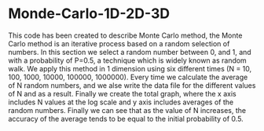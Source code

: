 # Monde-Carlo-1D-2D-3D

This code has been created to describe Monte Carlo method, the Monte Carlo method is an iterative process based on a random selection of numbers. 
In this section we select a random number between 0, and 1, and with a probability of P=0.5, a technique which is widely known as random walk. 
We apply this method in 1 dimension using six different times  (N = 10, 100, 1000, 10000, 100000, 1000000). 
Every time we calculate the average of N random numbers, and we alse write the data file for the different values of N and as a result. 
Finally we create the total graph, where the x axis includes N values at the log scale and y axis includes averages of the random numbers. 
Finally we can see that as the value of N increases, the accuracy of the average tends to be equal to the initial probability of 0.5.